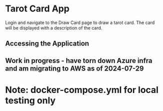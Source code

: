 # Tarot Card App
Login and navigate to the Draw Card page to draw a tarot card. The card will be displayed with a description of the card.

## Accessing the Application
## Work in progress - have torn down Azure infra and am migrating to AWS as of 2024-07-29


# Note: docker-compose.yml for local testing only